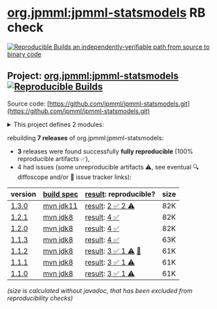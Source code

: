 [org.jpmml:jpmml-statsmodels](https://central.sonatype.com/artifact/org.jpmml/jpmml-statsmodels/versions) RB check
=======

[![Reproducible Builds](https://reproducible-builds.org/images/logos/rb.svg) an independently-verifiable path from source to binary code](https://reproducible-builds.org/)

## Project: [org.jpmml:jpmml-statsmodels](https://central.sonatype.com/artifact/org.jpmml/jpmml-statsmodels/versions) [![Reproducible Builds](https://img.shields.io/endpoint?url=https://raw.githubusercontent.com/jvm-repo-rebuild/reproducible-central/master/content/org/jpmml/jpmml-statsmodels/badge.json)](https://github.com/jvm-repo-rebuild/reproducible-central/blob/master/content/org/jpmml/jpmml-statsmodels/README.md)

Source code: [https://github.com/jpmml/jpmml-statsmodels.git](https://github.com/jpmml/jpmml-statsmodels.git)

<details><summary>This project defines 2 modules:</summary>

* [org.jpmml:jpmml-statsmodels](https://central.sonatype.com/artifact/org.jpmml/jpmml-statsmodels/overview)
* [org.jpmml:pmml-statsmodels](https://central.sonatype.com/artifact/org.jpmml/pmml-statsmodels/overview)
</details>

rebuilding **7 releases** of org.jpmml:jpmml-statsmodels:
- **3** releases were found successfully **fully reproducible** (100% reproducible artifacts :white_check_mark:),
- 4 had issues (some unreproducible artifacts :warning:, see eventual :mag: diffoscope and/or :memo: issue tracker links):

| version | [build spec](/BUILDSPEC.md) | [result](https://reproducible-builds.org/docs/jvm/): reproducible? | size |
| -- | --------- | ------ | -- |
| [1.3.0](https://central.sonatype.com/artifact/org.jpmml/jpmml-statsmodels/1.3.0/pom) | [mvn jdk11](jpmml-statsmodels-1.3.0.buildspec) | [result](jpmml-statsmodels-1.3.0.buildinfo): [2 :white_check_mark:  2 :warning:](jpmml-statsmodels-1.3.0.buildcompare) | 82K |
| [1.2.1](https://central.sonatype.com/artifact/org.jpmml/jpmml-statsmodels/1.2.1/pom) | [mvn jdk8](jpmml-statsmodels-1.2.1.buildspec) | [result](jpmml-statsmodels-1.2.1.buildinfo): [4 :white_check_mark: ](jpmml-statsmodels-1.2.1.buildcompare) | 82K |
| [1.2.0](https://central.sonatype.com/artifact/org.jpmml/jpmml-statsmodels/1.2.0/pom) | [mvn jdk8](jpmml-statsmodels-1.2.0.buildspec) | [result](jpmml-statsmodels-1.2.0.buildinfo): [4 :white_check_mark: ](jpmml-statsmodels-1.2.0.buildcompare) | 82K |
| [1.1.3](https://central.sonatype.com/artifact/org.jpmml/jpmml-statsmodels/1.1.3/pom) | [mvn jdk8](jpmml-statsmodels-1.1.3.buildspec) | [result](jpmml-statsmodels-1.1.3.buildinfo): [4 :white_check_mark: ](jpmml-statsmodels-1.1.3.buildcompare) | 63K |
| [1.1.2](https://central.sonatype.com/artifact/org.jpmml/jpmml-statsmodels/1.1.2/pom) | [mvn jdk8](jpmml-statsmodels-1.1.2.buildspec) | [result](jpmml-statsmodels-1.1.2.buildinfo): [3 :white_check_mark:  1 :warning:](jpmml-statsmodels-1.1.2.buildcompare) [:memo:](https://github.com/jpmml/jpmml-statsmodels/pull/4) | 61K |
| [1.1.1](https://central.sonatype.com/artifact/org.jpmml/jpmml-statsmodels/1.1.1/pom) | [mvn jdk8](jpmml-statsmodels-1.1.1.buildspec) | [result](jpmml-statsmodels-1.1.1.buildinfo): [3 :white_check_mark:  1 :warning:](jpmml-statsmodels-1.1.1.buildcompare) | 61K |
| [1.1.0](https://central.sonatype.com/artifact/org.jpmml/jpmml-statsmodels/1.1.0/pom) | [mvn jdk8](jpmml-statsmodels-1.1.0.buildspec) | [result](jpmml-statsmodels-1.1.0.buildinfo): [3 :white_check_mark:  1 :warning:](jpmml-statsmodels-1.1.0.buildcompare) | 61K |

<i>(size is calculated without javadoc, that has been excluded from reproducibility checks)</i>
